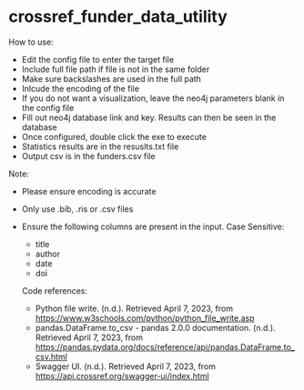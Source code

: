# crossref_funder_data_utility

How to use:
- Edit the config file to enter the target file
- Include full file path if file is not in the same folder
- Make sure backslashes are used in the full path
- Inlcude the encoding of the file
- If you do not want a visualization, leave the neo4j parameters blank in the config file
- Fill out neo4j database link and key. Results can then be seen in the database
- Once configured, double click the exe to execute
- Statistics results are in the resuslts.txt file
- Output csv is in the funders.csv file

Note:
- Please ensure encoding is accurate
- Only use .bib, .ris or .csv files
- Ensure the following columns are present in the input. Case Sensitive:
  - title
  - author
  - date
  - doi
  
  Code references:
  - Python file write. (n.d.). Retrieved April 7, 2023, from https://www.w3schools.com/python/python_file_write.asp 
  - pandas.DataFrame.to_csv - pandas 2.0.0 documentation. (n.d.). Retrieved April 7, 2023, from https://pandas.pydata.org/docs/reference/api/pandas.DataFrame.to_csv.html 
  - Swagger UI. (n.d.). Retrieved April 7, 2023, from https://api.crossref.org/swagger-ui/index.html 
